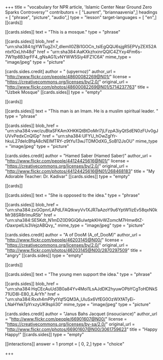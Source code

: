 +++
title = "vocabulary for NPR article, 'Islamic Center Near Ground Zero Sparks Controversy'"
contributors = [ "Laurent", "briannaavenia",]
headings = [ "phrase", "picture", "audio",]
type = "lesson"
target-languages = [ "en",]
[[cards]]

[[cards.sides]]
text = "This is a mosque."
type = "phrase"

[[cards.sides]]
blob_href = "urn:sha384:tgYWTugZn7_dIemlI0ZBi1GOCn_tsIEgQQlJ6sjgR5EPVyZEX52AntxfOxLhh48d"
href = "urn:sha384:AaKXkzhxinrQQlC4ZYxy4Fm6s-7W1tp8B3qrFF4_gNsAG1LvNYWW5Siy4lFZ1C6A"
mime_type = "image/jpeg"
type = "picture"

[cards.sides.credit]
author = " (upyernoz)"
author_url = "http://www.flickr.com/people/48600082269@N01/"
license = "https://creativecommons.org/licenses/by/2.0/"
original_url = "http://www.flickr.com/photos/48600082269@N01/5714237763"
title = "Uzbek Mosque"
[[cards.sides]]
type = "empty"

[[cards]]

[[cards.sides]]
text = "This man is an Imam. He is a muslim spiritual leader. "
type = "phrase"

[[cards.sides]]
blob_href = "urn:sha384:vwclzuBtaSFKAmXHKKQtBtDoMrl7jLFzpA3iyQtSdEN0zFUv0gJUVvPedxCnQlGp"
href = "urn:sha384:UFYU_hOwZglYr-hkuL27deIcBfqA8cNEIMTRY-z9tYu13wJTDMOdXG_SoB12JsOU"
mime_type = "image/jpeg"
type = "picture"

[cards.sides.credit]
author = "Hamed Saber (Hamed Saber)"
author_url = "http://www.flickr.com/people/44124425616@N01/"
license = "https://creativecommons.org/licenses/by/2.0/"
original_url = "http://www.flickr.com/photos/44124425616@N01/268468183"
title = "My Adorable Teacher: Dr. Kadivar"
[[cards.sides]]
type = "empty"

[[cards]]

[[cards.sides]]
text = "She is opposed to the idea."
type = "phrase"

[[cards.sides]]
blob_href = "urn:sha384:zxGOpnrLAPdLFAQtkwyVv1XJR7aAzoY9u6YptW1izEv58qxN0kMr38SR8rImuR5b"
href = "urn:sha384:SE5Kdt_N1mDZ0D9GiQ6ulwtpkKHvWZomcM7Hmw6tZ-rDaxrpelLls3VejzABQvy_"
mime_type = "image/jpeg"
type = "picture"

[cards.sides.credit]
author = "A of DooM (A_of_DooM)"
author_url = "http://www.flickr.com/people/46203145@N00/"
license = "https://creativecommons.org/licenses/by/2.0/"
original_url = "http://www.flickr.com/photos/46203145@N00/2870297509"
title = "angry"
[[cards.sides]]
type = "empty"

[[cards]]

[[cards.sides]]
text = "The young men support the idea."
type = "phrase"

[[cards.sides]]
blob_href = "urn:sha384:HqCEcAuUd3B0a84Yv4Mol1LsAJdDK2hyuwOPbYCgToHDNkS71UD8l-E80_ILArYh"
href = "urn:sha384:Rxxh4mPPytYqf5QM3A_UluSx6VfEG0OzWXfATyEi-LNaHYekTpYrxzyUK9spli30"
mime_type = "image/jpeg"
type = "picture"

[cards.sides.credit]
author = "Janus Bahs Jacquet (insouciance)"
author_url = "http://www.flickr.com/people/66901607@N00/"
license = "https://creativecommons.org/licenses/by-sa/2.0/"
original_url = "http://www.flickr.com/photos/66901607@N00/3061759623"
title = "Happy Happy!"
[[cards.sides]]
type = "empty"

[[interactions]]
answer = 1
prompt = [ 0, 2,]
type = "choice"

+++
